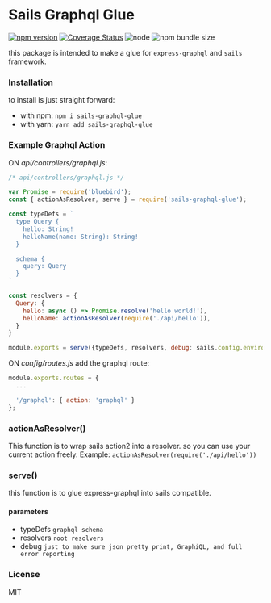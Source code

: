 # Sails Graphql Glue

[![npm version](https://badge.fury.io/js/sails-graphql-glue.svg)](https://badge.fury.io/js/sails-graphql-glue)  [![Coverage Status](https://coveralls.io/repos/github/ryanhs/sails-graphql-glue/badge.svg?branch=master)](https://coveralls.io/github/ryanhs/sails-graphql-glue?branch=master)  ![node](https://img.shields.io/node/v/sails-graphql-glue)  ![npm bundle size](https://img.shields.io/bundlephobia/min/sails-graphql-glue)

this package is intended to make a glue for `express-graphql` and `sails` framework.

### Installation

to install is just straight forward:

- with npm: `npm i sails-graphql-glue`
- with yarn: `yarn add sails-graphql-glue`


### Example Graphql Action

ON *api/controllers/graphql.js*:

```javascript
/* api/controllers/graphql.js */

var Promise = require('bluebird');
const { actionAsResolver, serve } = require('sails-graphql-glue');

const typeDefs = `
  type Query {
    hello: String!
    helloName(name: String): String!
  }

  schema {
    query: Query
  }
`

const resolvers = {
  Query: {
    hello: async () => Promise.resolve('hello world!'),
    helloName: actionAsResolver(require('./api/hello')),
  }
}

module.exports = serve({typeDefs, resolvers, debug: sails.config.environment === 'development'});
```

ON *config/routes.js* add the graphql route:

```javascript
module.exports.routes = {
  ...

  '/graphql': { action: 'graphql' }
};

```


### actionAsResolver()

This function is to wrap sails action2 into a resolver. so you can use your current action freely.
Example: `actionAsResolver(require('./api/hello'))`

### serve()

this function is to glue express-graphql into sails compatible.

#### parameters

- typeDefs `graphql schema`
- resolvers `root resolvers`
- debug `just to make sure json pretty print, GraphiQL, and full error reporting`


### License

MIT
